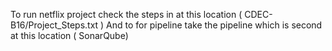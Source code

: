 To run netflix project check the steps in at this location ( CDEC-B16/Project_Steps.txt )
And to for pipeline take the pipeline which is second at this location ( SonarQube) 
